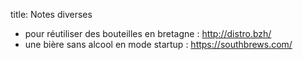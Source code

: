 title: Notes diverses

- pour réutiliser des bouteilles en bretagne : http://distro.bzh/
- une bière sans alcool en mode startup : https://southbrews.com/